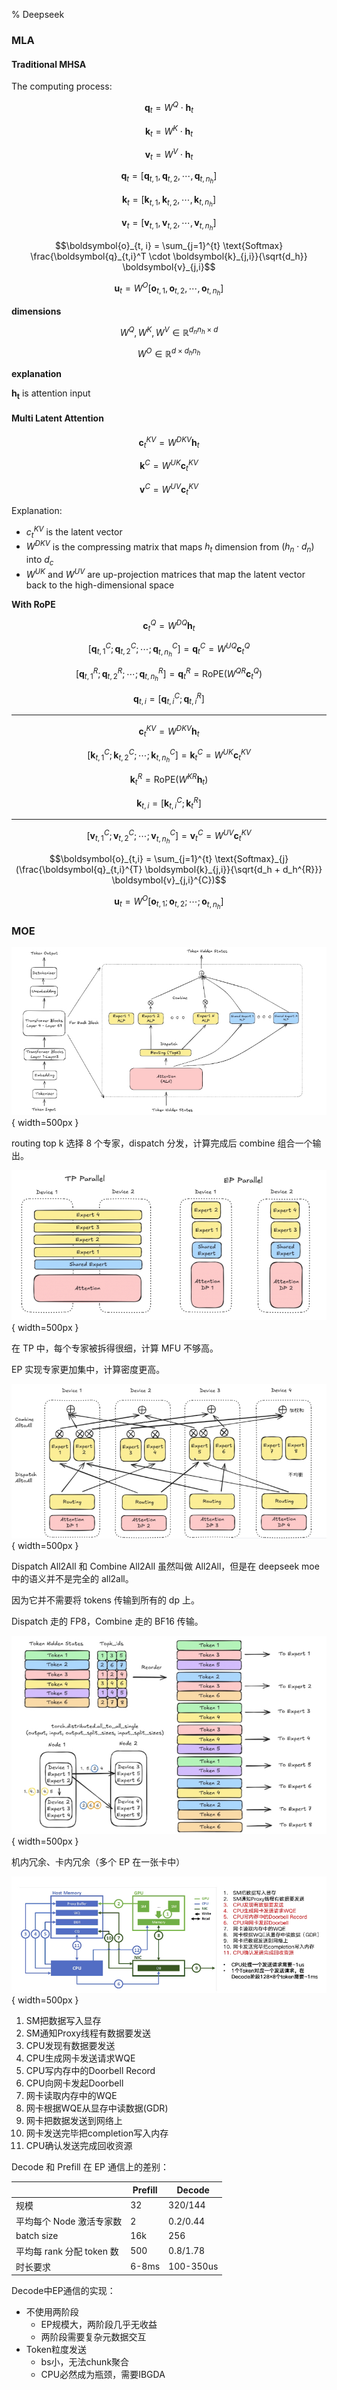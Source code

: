 % Deepseek

### MLA

#### Traditional MHSA

The computing process:

$$\boldsymbol{q}_t = W^{Q} \cdot \boldsymbol{h}_t$$
                                                 
$$\boldsymbol{k}_t = W^{K} \cdot \boldsymbol{h}_t$$
                                                 
$$\boldsymbol{v}_t = W^{V} \cdot \boldsymbol{h}_t$$
                  
$$\boldsymbol{q}_t = [\boldsymbol{q}_{t,1}, \boldsymbol{q}_{t,2}, \cdots, \boldsymbol{q}_{t,n_h}]$$
                                                                                                
$$\boldsymbol{k}_t = [\boldsymbol{k}_{t,1}, \boldsymbol{k}_{t,2}, \cdots, \boldsymbol{k}_{t,n_h}]$$
                                                                                                
$$\boldsymbol{v}_t = [\boldsymbol{v}_{t,1}, \boldsymbol{v}_{t,2}, \cdots, \boldsymbol{v}_{t,n_h}]$$

$$\boldsymbol{o}_{t, i} = \sum_{j=1}^{t} \text{Softmax} \frac{\boldsymbol{q}_{t,i}^T \cdot \boldsymbol{k}_{j,i}}{\sqrt{d_h}} \boldsymbol{v}_{j,i}$$

$$\boldsymbol{u}_t = W^{O} [\boldsymbol{o}_{t,1}, \boldsymbol{o}_{t,2}, \cdots, \boldsymbol{o}_{t,n_h}]$$

__dimensions__

$$W^Q, W^K, W^V \in \mathbb{R}^{d_n n_h \times d}$$

$$W^O \in \mathbb{R}^{d \times d_h n_h}$$

__explanation__

$\boldsymbol{h_t}$ is attention input

#### Multi Latent Attention

$$\boldsymbol{c}_{t}^{KV} = W^{DKV} \boldsymbol{h}_t$$

$$\boldsymbol{k}^{C} = W^{UK} \boldsymbol{c}_{t}^{KV}$$

$$\boldsymbol{v}^{C} = W^{UV} \boldsymbol{c}_{t}^{KV}$$

Explanation:

- $c_{t}^{KV}$ is the latent vector
- $W^{DKV}$ is the compressing matrix that maps $h_t$ dimension from $(h_n \cdot d_n)$ into $d_c$
- $W^{UK}$ and $W^{UV}$ are up-projection matrices that map the latent vector back to the high-dimensional space

__With RoPE__

$$\boldsymbol{c}_{t}^{Q} = W^{DQ} \boldsymbol{h}_t$$

$$[\boldsymbol{q}_{t,1}^{C}; \boldsymbol{q}_{t,2}^{C}; \cdots; \boldsymbol{q}_{t,n_h}^{C}] = \boldsymbol{q}_{t}^{C} = W^{UQ} \boldsymbol{c}_{t}^{Q}$$

$$[\boldsymbol{q}_{t,1}^{R}; \boldsymbol{q}_{t,2}^{R}; \cdots; \boldsymbol{q}_{t,n_h}^{R}] = \boldsymbol{q}_{t}^{R} = \text{RoPE}(W^{QR} \boldsymbol{c}_{t}^{Q})$$

$$\boldsymbol{q}_{t,i} = [\boldsymbol{q}_{t,i}^{C}; \boldsymbol{q}_{t,i}^{R}]$$

---

$$\boldsymbol{c}_{t}^{KV} = W^{DKV} \boldsymbol{h}_t$$

$$[\boldsymbol{k}_{t,1}^{C}; \boldsymbol{k}_{t,2}^{C}; \cdots; \boldsymbol{k}_{t,n_h}^{C}] = \boldsymbol{k}_{t}^{C} = W^{UK} \boldsymbol{c}_{t}^{KV}$$

$$\boldsymbol{k}_{t}^{R} = \text{RoPE}(W^{KR} \boldsymbol{h}_{t})$$

$$\boldsymbol{k}_{t,i} = [\boldsymbol{k}_{t,i}^{C}; \boldsymbol{k}_{t}^{R}]$$

---

$$[\boldsymbol{v}_{t,1}^{C}; \boldsymbol{v}_{t,2}^{C}; \cdots; \boldsymbol{v}_{t,n_h}^{C}] = \boldsymbol{v}_{t}^{C} = W^{UV} \boldsymbol{c}_{t}^{KV}$$

$$\boldsymbol{o}_{t,i} = \sum_{j=1}^{t} \text{Softmax}_{j}(\frac{\boldsymbol{q}_{t,i}^{T} \boldsymbol{k}_{j,i}}{\sqrt{d_h + d_h^{R}}} \boldsymbol{v}_{j,i}^{C})$$

$$\boldsymbol{u}_{t} = W^{O}[\boldsymbol{o}_{t,1}; \boldsymbol{o}_{t,2}; \cdots; \boldsymbol{o}_{t,n_h}]$$

### MOE

![layers](../../../docs/WikiImage/image_2025-06-10-15-55-15.png){ width=500px }

routing top k 选择 8 个专家，dispatch 分发，计算完成后 combine 组合一个输出。

![TP EP](../../../docs/WikiImage/image_2025-06-10-15-57-07.png){ width=500px }

在 TP 中，每个专家被拆得很细，计算 MFU 不够高。

EP 实现专家更加集中，计算密度更高。

![Export Process](../../../docs/WikiImage/image_2025-06-10-15-59-55.png){ width=500px }

Dispatch All2All 和 Combine All2All 虽然叫做 All2All，但是在 deepseek moe 中的语义并不是完全的 all2all。

因为它并不需要将 tokens 传输到所有的 dp 上。

Dispatch 走的 FP8，Combine 走的 BF16 传输。

![传统 All2All 不足](../../../docs/WikiImage/image_2025-06-10-16-08-52.png){ width=500px }

机内冗余、卡内冗余（多个 EP 在一张卡中）

![网络传输过程](../../../docs/WikiImage/image_2025-06-10-16-09-44.png){ width=500px }

1. SM把数据写入显存
2. SM通知Proxy线程有数据要发送
3. CPU发现有数据要发送
4. CPU生成网卡发送请求WQE
5. CPU写内存中的Doorbell Record
6. CPU向网卡发起Doorbell
7. 网卡读取内存中的WQE
8. 网卡根据WQE从显存中读数据(GDR)
9. 网卡把数据发送到网络上
10. 网卡发送完毕把completion写入内存
11. CPU确认发送完成回收资源

Decode 和 Prefill 在 EP 通信上的差别：

|                           | Prefill | Decode    |
|---------------------------|---------|-----------|
| 规模                      | 32      | 320/144   |
| 平均每个 Node 激活专家数  | 2       | 0.2/0.44  |
| batch size                | 16k     | 256       |
| 平均每 rank 分配 token 数 | 500     | 0.8/1.78  |
| 时长要求                  | 6-8ms   | 100-350us |

Decode中EP通信的实现：

- 不使用两阶段
    - EP规模大，两阶段几乎无收益
    - 两阶段需要复杂元数据交互
- Token粒度发送
    - bs小，无法chunk聚合
    - CPU必然成为瓶颈，需要IBGDA
